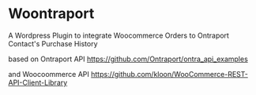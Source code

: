 # Woontraport
A Wordpress Plugin to integrate Woocommerce Orders to Ontraport Contact's Purchase History

based on Ontraport API
https://github.com/Ontraport/ontra_api_examples

and Woocoommerce API
https://github.com/kloon/WooCommerce-REST-API-Client-Library


